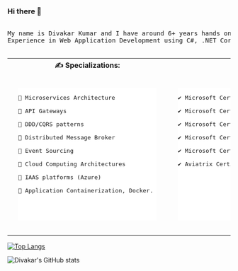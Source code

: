 ### Hi there 👋

<pre>

My name is Divakar Kumar and I have around 6+ years hands on experience in Microsoft .NET Development. 
Experience in Web Application Development using C#, .NET Core, ASP.NET/MVC/ASP.NET Core, JavaScript, AngularJS . 

</pre> 

<table>
<tr>
<th> &#x270d; Specializations:</th>
<th>🏆 Certifications:</th>
</tr>
<tr>
<td>
<pre>
<div style="background: #fff;border-radius: 2px;display: inline-block;height: 300px;margin: 1rem;position: relative;width: 300px box-shadow: 0 19px 38px rgba(0,0,0,0.30), 0 15px 12px rgba(0,0,0,0.22);">
📌 Microservices Architecture <br>
📌 API Gateways <br>
📌 DDD/CQRS patterns <br>
📌 Distributed Message Broker <br>
📌 Event Sourcing <br>
📌 Cloud Computing Architectures <br>
📌 IAAS platforms (Azure) <br>
📌 Application Containerization, Docker. <br>
</div>
</pre>
</td>
<td>
<pre>
<div style="background: #fff;border-radius: 2px;display: inline-block;height: 300px;margin: 1rem;position: relative;width: 300px box-shadow: 0 19px 38px rgba(0,0,0,0.30), 0 15px 12px rgba(0,0,0,0.22);">
✔️ Microsoft Certified Trainer <br>
✔️ Microsoft Certified: DevOps Engineer Expert <br>
✔️ Microsoft Certified: Azure Developer Associate <br>
✔️ Microsoft Certified: Azure IoT Developer Specialty <br>
✔️ Microsoft Certified: Azure Fundamentals <br>
✔️ Aviatrix Certified Engineer - Multi-Cloud Network Associate <br>
</div>
</pre>
</td>
</tr>
</table>


[![Top Langs](https://github-readme-stats.vercel.app/api/top-langs/?username=divakar-kumar)](https://github.com/divakar-kumar/github-readme-stats)

![Divakar's GitHub stats](https://github-readme-stats.vercel.app/api?username=divakar-kumar&count_private=true)


